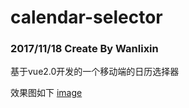 # calendar-selector
### 2017/11/18 Create By Wanlixin
基于vue2.0开发的一个移动端的日历选择器

效果图如下
[image](https://github.com/wanlixi/calendar-selector/blob/master/WechatIMG23.jpeg)
